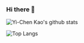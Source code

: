 ### Hi there 👋

![Yi-Chen Kao's github stats](https://github-readme-stats.vercel.app/api?username=fireblue95&theme=vue-dark&show_icons=true&hide_border=true&include_all_commits=true)

![Top Langs](https://github-readme-stats.vercel.app/api/top-langs/?username=fireblue95&layout=pie&langs_count=10&theme=vue-dark)